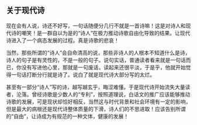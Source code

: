 ## 关于现代诗

现在会有人说，诗还不好写，一句话随便分几行不就是一首诗嘛！这是对诗人和现代诗的嘲笑！是一群自以为是的“诗人”在极力推动诗歌自由化导致的结果。让现代诗进入了一个病态发展的过程。真是诗歌的悲哀！

当然，那些所谓的“诗人”会自命清高的说，那些非诗人的人根本不知道什么是诗，诗人的句子是有灵性的，不是一般的句子。说句实话，普通读者看来就是一句话而已，你没有写进他心里，那就是一句废话，读起来还很平淡，于是乎，他就开始觉得一句话打断分行就是诗了。说白了就是现代诗大部分写的太烂。

甚至有一部分“诗人”写的诗，越写越玄乎，晦涩难懂。于是现代诗开始流失大量读者，沦落。曾经诗歌是少数人的“专利”，按照道理说，白话文的推广应该能够推动诗歌的发展，可是现状却恰好相反，当然这与时代背景和社会环境有一定的影响，但是最大的病根还是现代诗整体质量的下滑，诗人们的不思进取！应该告别所谓的“自由”，让诗成为有规范的一种文体，健康的发展！